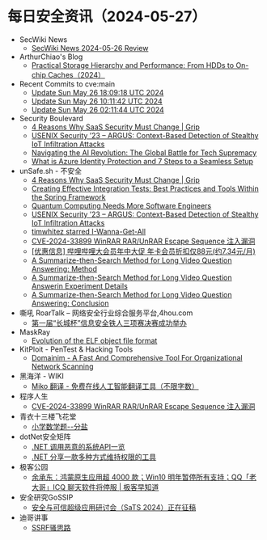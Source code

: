# 每日安全资讯（2024-05-27）

- SecWiki News
  - [SecWiki News 2024-05-26 Review](http://www.sec-wiki.com/?2024-05-26)
- ArthurChiao's Blog
  - [Practical Storage Hierarchy and Performance: From HDDs to On-chip Caches（2024）](https://arthurchiao.github.io/blog/practical-storage-hierarchy/)
- Recent Commits to cve:main
  - [Update Sun May 26 18:09:18 UTC 2024](https://github.com/trickest/cve/commit/31c3f9e175e3b916d736242cbbd5bf0bffc4b898)
  - [Update Sun May 26 10:11:42 UTC 2024](https://github.com/trickest/cve/commit/a05f77f234de97e332b45fde4d0dc611ca31088c)
  - [Update Sun May 26 02:11:44 UTC 2024](https://github.com/trickest/cve/commit/dc8af31fdbe4500be5b032741c048093b62f0d84)
- Security Boulevard
  - [4 Reasons Why SaaS Security Must Change | Grip](https://securityboulevard.com/2024/05/4-reasons-why-saas-security-must-change-grip/)
  - [USENIX Security ’23 – ARGUS: Context-Based Detection of Stealthy IoT Infiltration Attacks](https://securityboulevard.com/2024/05/usenix-security-23-argus-context-based-detection-of-stealthy-iot-infiltration-attacks/)
  - [Navigating the AI Revolution: The Global Battle for Tech Supremacy](https://securityboulevard.com/2024/05/navigating-the-ai-revolution-the-global-battle-for-tech-supremacy/)
  - [What is Azure Identity Protection and 7 Steps to a Seamless Setup](https://securityboulevard.com/2024/05/what-is-azure-identity-protection-and-7-steps-to-a-seamless-setup/)
- unSafe.sh - 不安全
  - [4 Reasons Why SaaS Security Must Change | Grip](https://buaq.net/go-241653.html)
  - [Creating Effective Integration Tests: Best Practices and Tools Within the Spring Framework](https://buaq.net/go-241647.html)
  - [Quantum Computing Needs More Software Engineers](https://buaq.net/go-241646.html)
  - [USENIX Security ’23 – ARGUS: Context-Based Detection of Stealthy IoT Infiltration Attacks](https://buaq.net/go-241642.html)
  - [timwhitez starred I-Wanna-Get-All](https://buaq.net/go-241641.html)
  - [CVE-2024-33899 WinRAR RAR/UnRAR Escape Sequence 注入漏洞](https://buaq.net/go-241630.html)
  - [[优惠信息] 哔哩哔哩大会员年中大促 年卡会员折扣仅88元(约7.34元/月)](https://buaq.net/go-241631.html)
  - [A Summarize-then-Search Method for Long Video Question Answering: Method](https://buaq.net/go-241649.html)
  - [A Summarize-then-Search Method for Long Video Question Answerin Experiment Details](https://buaq.net/go-241650.html)
  - [A Summarize-then-Search Method for Long Video Question Answering: Conclusion](https://buaq.net/go-241648.html)
- 嘶吼 RoarTalk – 网络安全行业综合服务平台,4hou.com
  - [第一届“长城杯”信息安全铁人三项赛决赛成功举办](https://www.4hou.com/posts/NKZD)
- MaskRay
  - [Evolution of the ELF object file format](https://maskray.me/blog/2024-05-26-evolution-of-elf-object-file-format)
- KitPloit - PenTest &amp; Hacking Tools
  - [Domainim - A Fast And Comprehensive Tool For Organizational Network Scanning](http://www.kitploit.com/2024/05/domainim-fast-and-comprehensive-tool.html)
- 黑海洋 - WIKI
  - [Miko 翻译 - 免费在线人工智能翻译工具（不限字数）](https://www.upx8.com/4174)
- 程序人生
  - [CVE-2024-33899 WinRAR RAR/UnRAR Escape Sequence 注入漏洞](https://programlife.net/2024/05/26/cve-2024-33899-winrar-escape-sequence-injection-vulnerability/)
- 青衣十三楼飞花堂
  - [小学数学题--分盐](https://mp.weixin.qq.com/s?__biz=MzUzMjQyMDE3Ng==&mid=2247487432&idx=1&sn=314e3768a6273d0c449ca30c83d3720b&chksm=fab2ccf7cdc545e19504e733ec7a871da8a3e82d3a4119e14243d2b727f82392ec00b478514f&scene=58&subscene=0#rd)
- dotNet安全矩阵
  - [.NET 调用恶意的系统API一览](https://mp.weixin.qq.com/s?__biz=MzUyOTc3NTQ5MA==&mid=2247492124&idx=1&sn=f285290dcda2cf781d14b58d35bc31c7&chksm=fa594cf1cd2ec5e72c36c5070735dc71ba9e1f45620062e3c5caad1d7f6163c7d01b4a6592ea&scene=58&subscene=0#rd)
  - [.NET 分享一款多种方式维持权限的工具](https://mp.weixin.qq.com/s?__biz=MzUyOTc3NTQ5MA==&mid=2247492124&idx=2&sn=ac3929c67ec39d3b86692972dd1a247c&chksm=fa594cf1cd2ec5e75717497be0cb028afa02ce92e33c5eb9c998e09055d07f317d528e6f05bf&scene=58&subscene=0#rd)
- 极客公园
  - [余承东：鸿蒙原生应用超 4000 款；Win10 明年暂停所有支持；QQ「老大哥」ICQ 聊天软件将停服 | 极客早知道](https://mp.weixin.qq.com/s?__biz=MTMwNDMwODQ0MQ==&mid=2653042466&idx=1&sn=465e42011bb412ddcbae29ec30f1353d&chksm=7e574a944920c382d47028de7a3df38d6c32ad489c9816b1e3d8a4be95afb42bb67688be0f9e&scene=58&subscene=0#rd)
- 安全研究GoSSIP
  - [安全与可信超级应用研讨会（SaTS 2024）正在征稿](https://mp.weixin.qq.com/s?__biz=Mzg5ODUxMzg0Ng==&mid=2247498090&idx=1&sn=329fb6d5edebb3159005e28e85f3249f&chksm=c063d7b3f7145ea55d99ad3885561b57c510ba8afadb687de776e360b7b8cefd5dfd241d8900&scene=58&subscene=0#rd)
- 迪哥讲事
  - [SSRF骚思路](https://mp.weixin.qq.com/s?__biz=MzIzMTIzNTM0MA==&mid=2247494781&idx=1&sn=da474667793767bc5ab931fde0fa09f1&chksm=e8a5e61edfd26f08d41122105832d656f88e11c9257db6b0fda8b5ed11b045b6b259930cfa83&scene=58&subscene=0#rd)
